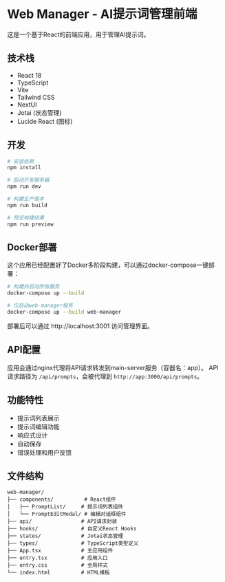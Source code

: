 # Web Manager - AI提示词管理前端

这是一个基于React的前端应用，用于管理AI提示词。

## 技术栈

- React 18
- TypeScript
- Vite
- Tailwind CSS
- NextUI
- Jotai (状态管理)
- Lucide React (图标)

## 开发

```bash
# 安装依赖
npm install

# 启动开发服务器
npm run dev

# 构建生产版本
npm run build

# 预览构建结果
npm run preview
```

## Docker部署

这个应用已经配置好了Docker多阶段构建，可以通过docker-compose一键部署：

```bash
# 构建并启动所有服务
docker-compose up --build

# 仅启动web-manager服务
docker-compose up --build web-manager
```

部署后可以通过 http://localhost:3001 访问管理界面。

## API配置

应用会通过nginx代理将API请求转发到main-server服务（容器名：app）。
API请求路径为 `/api/prompts`，会被代理到 `http://app:3000/api/prompts`。

## 功能特性

- 提示词列表展示
- 提示词编辑功能
- 响应式设计
- 自动保存
- 错误处理和用户反馈

## 文件结构

```
web-manager/
├── components/          # React组件
│   ├── PromptList/     # 提示词列表组件
│   └── PromptEditModal/ # 编辑对话框组件
├── api/                # API请求封装
├── hooks/              # 自定义React Hooks
├── states/             # Jotai状态管理
├── types/              # TypeScript类型定义
├── App.tsx             # 主应用组件
├── entry.tsx           # 应用入口
├── entry.css           # 全局样式
└── index.html          # HTML模板
